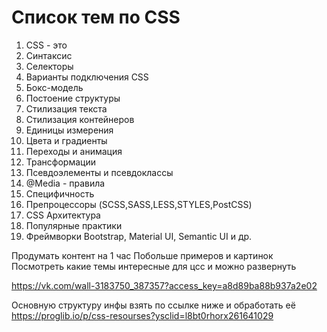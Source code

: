 # Список тем по CSS

1. CSS - это
2. Синтаксис
3. Селекторы
4. Варианты подключения CSS
5. Бокс-модель
6. Постоение структуры
7. Стилизация текста
8. Стилизация контейнеров
9. Единицы измерения
10. Цвета и градиенты
11. Переходы и анимация
12. Трансформации
13. Псевдоэлементы и псевдоклассы
14. @Media - правила
15. Специфичность
16. Препроцессоры (SCSS,SASS,LESS,STYLES,PostCSS)
17. CSS Архитектура
18. Популярные практики
19. Фреймворки Bootstrap, Material UI, Semantic UI и др.

Продумать контент на 1 час 
Побольше примеров и картинок
Посмотреть какие темы интересные для цсс и можно развернуть


https://vk.com/wall-3183750_387357?access_key=a8d89ba88b937a2e02


Основную структуру инфы взять по ссылке ниже и обработать её
https://proglib.io/p/css-resourses?ysclid=l8bt0rhorx261641029
